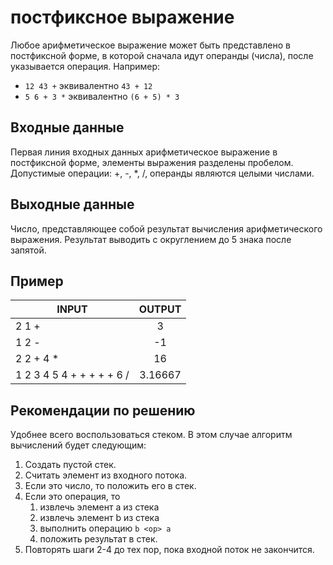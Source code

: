 # постфиксное выражение

Любое арифметическое выражение может быть представлено в постфиксной форме, в которой сначала идут операнды (числа), после указывается операция. Например:

 + `12 43 +` эквивалентно `43 + 12`
 + `5 6 + 3 *` эквивалентно `(6 + 5) * 3`

## Входные данные

Первая линия входных данных арифметическое выражение в постфиксной форме, элементы выражения разделены пробелом. Допустимые операции: +, -, *, /, операнды являются целыми числами.

## Выходные данные

Число, представляющее собой результат вычисления арифметического выражения. Результат выводить с округлением до 5 знака после запятой.

## Пример

| INPUT | OUTPUT |
| ------| :----: |
| 2 1 + | 3 |
| 1 2 - | -1 |
| 2 2 + 4 * | 16 |
| 1 2 3 4 5 4 + + + + + 6 / | 3.16667 |

## Рекомендации по решению

Удобнее всего воспользоваться стеком. В этом случае алгоритм вычислений будет следующим:

 1. Создать пустой стек.
 2. Считать элемент из входного потока.
 3. Если это число, то положить его в стек.
 4. Если это операция, то 
    1. извлечь элемент а из стека
    2. извлечь элемент b из стека
    3. выполнить операцию `b <op> a`
    4. положить результат в стек.
 5. Повторять шаги 2-4 до тех пор, пока входной поток не закончится.
